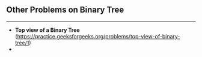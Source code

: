 ## Other Problems on Binary Tree

---

- **Top view of a Binary Tree** (https://practice.geeksforgeeks.org/problems/top-view-of-binary-tree/1)
-
